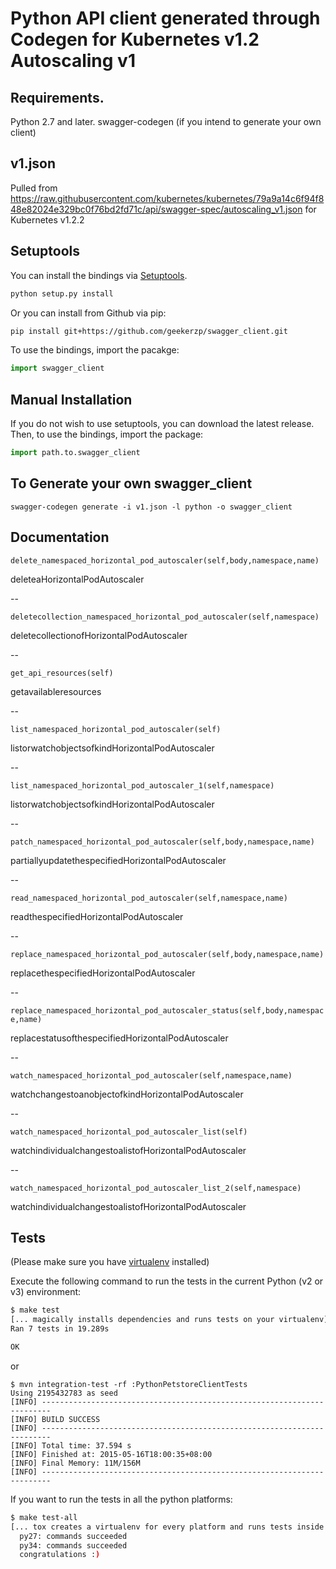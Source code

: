# Python API client generated through Codegen for Kubernetes v1.2 Autoscaling v1

## Requirements.
Python 2.7 and later.
swagger-codegen (if you intend to generate your own client)


## v1.json

Pulled from https://raw.githubusercontent.com/kubernetes/kubernetes/79a9a14c6f94f848e82024e329bc0f76bd2fd71c/api/swagger-spec/autoscaling_v1.json for Kubernetes v1.2.2

## Setuptools
You can install the bindings via [Setuptools](http://pypi.python.org/pypi/setuptools).

```sh
python setup.py install
```

Or you can install from Github via pip:

```sh
pip install git+https://github.com/geekerzp/swagger_client.git
```

To use the bindings, import the pacakge:

```python
import swagger_client
```

## Manual Installation
If you do not wish to use setuptools, you can download the latest release.
Then, to use the bindings, import the package:

```python
import path.to.swagger_client
```

## To Generate your own swagger_client
`swagger-codegen generate -i v1.json -l python -o swagger_client`


## Documentation

`delete_namespaced_horizontal_pod_autoscaler(self,body,namespace,name)`

deleteaHorizontalPodAutoscaler

--

`deletecollection_namespaced_horizontal_pod_autoscaler(self,namespace)`

deletecollectionofHorizontalPodAutoscaler

--

`get_api_resources(self)`

getavailableresources

--

`list_namespaced_horizontal_pod_autoscaler(self)`

listorwatchobjectsofkindHorizontalPodAutoscaler

--

`list_namespaced_horizontal_pod_autoscaler_1(self,namespace)`

listorwatchobjectsofkindHorizontalPodAutoscaler

--

`patch_namespaced_horizontal_pod_autoscaler(self,body,namespace,name)`

partiallyupdatethespecifiedHorizontalPodAutoscaler

--

`read_namespaced_horizontal_pod_autoscaler(self,namespace,name)`

readthespecifiedHorizontalPodAutoscaler

--

`replace_namespaced_horizontal_pod_autoscaler(self,body,namespace,name)`

replacethespecifiedHorizontalPodAutoscaler

--

`replace_namespaced_horizontal_pod_autoscaler_status(self,body,namespace,name)`

replacestatusofthespecifiedHorizontalPodAutoscaler

--

`watch_namespaced_horizontal_pod_autoscaler(self,namespace,name)`

watchchangestoanobjectofkindHorizontalPodAutoscaler

--

`watch_namespaced_horizontal_pod_autoscaler_list(self)`

watchindividualchangestoalistofHorizontalPodAutoscaler

--

`watch_namespaced_horizontal_pod_autoscaler_list_2(self,namespace)`

watchindividualchangestoalistofHorizontalPodAutoscaler

## Tests

(Please make sure you have [virtualenv](http://docs.python-guide.org/en/latest/dev/virtualenvs/) installed)

 Execute the following command to run the tests in the current Python (v2 or v3) environment:

```sh
$ make test
[... magically installs dependencies and runs tests on your virtualenv]
Ran 7 tests in 19.289s

OK
```
or

```
$ mvn integration-test -rf :PythonPetstoreClientTests
Using 2195432783 as seed
[INFO] ------------------------------------------------------------------------
[INFO] BUILD SUCCESS
[INFO] ------------------------------------------------------------------------
[INFO] Total time: 37.594 s
[INFO] Finished at: 2015-05-16T18:00:35+08:00
[INFO] Final Memory: 11M/156M
[INFO] ------------------------------------------------------------------------
```
If you want to run the tests in all the python platforms:

```sh
$ make test-all
[... tox creates a virtualenv for every platform and runs tests inside of each]
  py27: commands succeeded
  py34: commands succeeded
  congratulations :)
```
